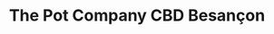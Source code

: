 ---
title: "The Pot Company CBD Besançon"
url: /besancon/the-pot-company-cbd-besancon/
shop: tabac
---